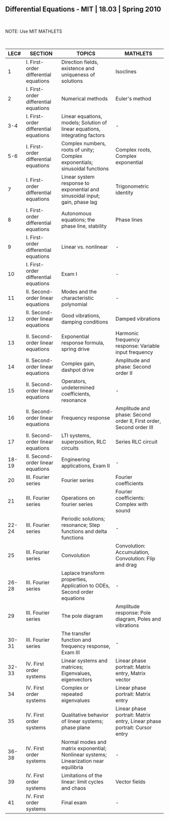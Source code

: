 ## Differential Equations - MIT | 18.03 | Spring 2010

<br>

NOTE: Use MIT MATHLETS

<br>


| LEC# | SECTION | TOPICS | MATHLETS |
|------|---------|---------|----------|
| 1 | I. First-order differential equations | Direction fields, existence and uniqueness of solutions | Isoclines |
| 2 | I. First-order differential equations | Numerical methods | Euler's method |
| 3-4 | I. First-order differential equations | Linear equations, models; Solution of linear equations, integrating factors | - |
| 5-6 | I. First-order differential equations | Complex numbers, roots of unity; Complex exponentials; sinusoidal functions | Complex roots, Complex exponential |
| 7 | I. First-order differential equations | Linear system response to exponential and sinusoidal input; gain, phase lag | Trigonometric identity |
| 8 | I. First-order differential equations | Autonomous equations; the phase line, stability | Phase lines |
| 9 | I. First-order differential equations | Linear vs. nonlinear | - |
| 10 | I. First-order differential equations | Exam I | - |
| 11 | II. Second-order linear equations | Modes and the characteristic polynomial | - |
| 12 | II. Second-order linear equations | Good vibrations, damping conditions | Damped vibrations |
| 13 | II. Second-order linear equations | Exponential response formula, spring drive | Harmonic frequency response: Variable input frequency |
| 14 | II. Second-order linear equations | Complex gain, dashpot drive | Amplitude and phase: Second order II |
| 15 | II. Second-order linear equations | Operators, undetermined coefficients, resonance | - |
| 16 | II. Second-order linear equations | Frequency response | Amplitude and phase: Second order II, First order, Second order III |
| 17 | II. Second-order linear equations | LTI systems, superposition, RLC circuits | Series RLC circuit |
| 18-19 | II. Second-order linear equations | Engineering applications, Exam II | - |
| 20 | III. Fourier series | Fourier series | Fourier coefficients |
| 21 | III. Fourier series | Operations on fourier series | Fourier coefficients: Complex with sound |
| 22-24 | III. Fourier series | Periodic solutions; resonance; Step functions and delta functions | - |
| 25 | III. Fourier series | Convolution | Convolution: Accumulation, Convolution: Flip and drag |
| 26-28 | III. Fourier series | Laplace transform properties, Application to ODEs, Second order equations | - |
| 29 | III. Fourier series | The pole diagram | Amplitude response: Pole diagram, Poles and vibrations |
| 30-31 | III. Fourier series | The transfer function and frequency response, Exam III | - |
| 32-33 | IV. First order systems | Linear systems and matrices; Eigenvalues, eigenvectors | Linear phase portrait: Matrix entry, Matrix vector |
| 34 | IV. First order systems | Complex or repeated eigenvalues | Linear phase portrait: Matrix entry |
| 35 | IV. First order systems | Qualitative behavior of linear systems; phase plane | Linear phase portrait: Matrix entry, Linear phase portrait: Cursor entry |
| 36-38 | IV. First order systems | Normal modes and matrix exponential; Nonlinear systems; Linearization near equilibria | - |
| 39 | IV. First order systems | Limitations of the linear: limit cycles and chaos | Vector fields |
| 41 | IV. First order systems | Final exam | - |
